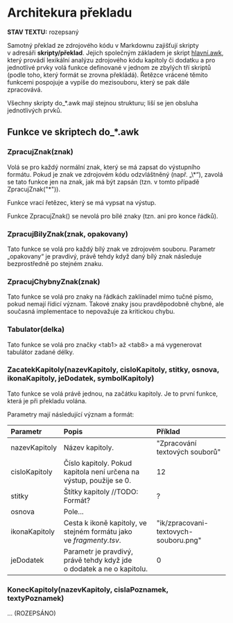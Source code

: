 <!--

Linux Kniha kouzel, dokumentace: Architektura překladu
Copyright (c) 2020 Singularis <singularis@volny.cz>

Toto dílo je dílem svobodné kultury; můžete ho šířit a modifikovat pod
podmínkami licence Creative Commons Attribution-ShareAlike 4.0 International
vydané neziskovou organizací Creative Commons. Text licence je přiložený
k tomuto projektu nebo ho můžete najít na webové adrese:

https://creativecommons.org/licenses/by-sa/4.0/

-->
# Architekura překladu

**STAV TEXTU:** rozepsaný

Samotný překlad ze zdrojového kódu v Markdownu zajišťují skripty v adresáři
**skripty/překlad**. Jejich společným základem je skript
[hlavní.awk](../skripty/překlad/hlavní.awk),
který provádí lexikální analýzu zdrojového kódu kapitoly či dodatku
a pro jednotlivé prvky volá funkce definované v jednom ze zbylých tří skriptů
(podle toho, který formát se zrovna překládá). Řetězce vrácené těmito
funkcemi pospojuje a vypíše do mezisouboru, který se pak dále zpracovává.

Všechny skripty do\_\*.awk mají stejnou strukturu; liší se jen obsluha
jednotlivých prvků.

## Funkce ve skriptech do\_\*.awk

### ZpracujZnak(znak)

Volá se pro každý normální znak, který se má zapsat do výstupního formátu.
Pokud je znak ve zdrojovém kódu odzvláštněný (např. „\\\*“), zavolá se tato
funkce jen na znak, jak má být zapsán (tzn. v tomto případě ZpracujZnak("\*")).

Funkce vrací řetězec, který se má vypsat na výstup.

Funkce ZpracujZnak() se nevolá pro bílé znaky (tzn. ani pro konce řádků).

### ZpracujBilyZnak(znak, opakovany)

Tato funkce se volá pro každý bílý znak ve zdrojovém souboru.
Parametr „opakovany“ je pravdivý, právě tehdy když daný bílý znak následuje
bezprostředně po stejném znaku.

### ZpracujChybnyZnak(znak)

Tato funkce se volá pro znaky na řádkách zaklínadel mimo tučné písmo,
pokud nemají řídicí význam. Takové znaky jsou pravděpodobně chybné,
ale současná implementace to nepovažuje za kritickou chybu.

### Tabulator(delka)

Tato funkce se volá pro značky &lt;tab1&gt; až &lt;tab8&gt; a má vygenerovat
tabulátor zadané délky.

### ZacatekKapitoly(nazevKapitoly, cisloKapitoly, stitky, osnova, ikonaKapitoly, jeDodatek, symbolKapitoly)

Tato funkce se volá právě jednou, na začátku kapitoly. Je to první funkce,
která je při překladu volána.

Parametry mají následující význam a formát:

| Parametr | Popis | Příklad |
| :--- | :--- | :--- |
| nazevKapitoly | Název kapitoly. | "Zpracování textových souborů" |
| cisloKapitoly | Číslo kapitoly. Pokud kapitola není určena na výstup, použije se 0. | 12 |
| stitky | Štítky kapitoly //TODO: Formát? | ? |
| osnova | Pole... | |
| ikonaKapitoly | Cesta k ikoně kapitoly, ve stejném formátu jako ve *fragmenty.tsv*. | "ik/zpracovani-textovych-souboru.png" |
| jeDodatek | Parametr je pravdivý, právě tehdy když jde o dodatek a ne o kapitolu. | 0 |

### KonecKapitoly(nazevKapitoly, cislaPoznamek, textyPoznamek)

...
(ROZEPSÁNO)
